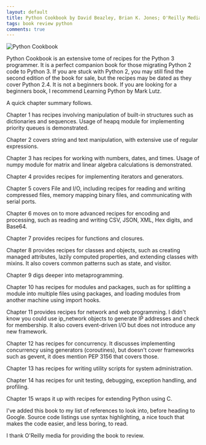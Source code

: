 ```yaml
---
layout: default
title: Python Cookbook by David Beazley, Brian K. Jones; O'Reilly Media
tags: book review python
comments: true
---
```


![Python Cookbook](http://akamaicovers.oreilly.com/images/0636920027072/lrg.jpg)

Python Cookbook is an extensive tome of recipes for the Python 3 programmer. It is a perfect companion book for those migrating Python 2 code to Python 3. If you are stuck with Python 2, you may still find the second edition of the book for sale, but the recipes may be dated as they cover Python 2.4. It is not a beginners book. If you are looking for a beginners book, I recommend Learning Python by Mark Lutz.

A quick chapter summary follows.

Chapter 1 has recipes involving manipulation of built-in structures such as dictionaries and sequences. Usage of heapq module for implementing priority queues is demonstrated.

Chapter 2 covers string and text manipulation, with extensive use of regular expressions.

Chapter 3 has recipes for working with numbers, dates, and times. Usage of numpy module for matrix and linear algebra calculations is demonstrated.

Chapter 4 provides recipes for implementing iterators and generators.

Chapter 5 covers File and I/O, including recipes for reading and writing compressed files, memory mapping binary files, and communicating with serial ports.

Chapter 6 moves on to more advanced recipes for encoding and processing, such as reading and writing CSV, JSON, XML, Hex digits, and Base64.

Chapter 7 provides recipes for functions and closures.

Chapter 8 provides recipes for classes and objects, such as creating managed attributes, lazily computed properties, and extending classes with mixins. It also covers common patterns such as state, and visitor.

Chapter 9 digs deeper into metaprogramming.

Chapter 10 has recipes for modules and packages, such as for splitting a module into multiple files using packages, and loading modules from another machine using import hooks.

Chapter 11 provides recipes for network and web programming. I didn't know you could use ip_network objects to generate IP addresses and check for membership. It also covers event-driven I/O but does not introduce any new framework.

Chapter 12 has recipes for concurrency. It discusses implementing concurrency using generators (coroutines), but doesn't cover frameworks such as gevent, it does mention PEP 3156 that covers those.

Chapter 13 has recipes for writing utility scripts for system administration.

Chapter 14 has recipes for unit testing, debugging, exception handling, and profiling.

Chapter 15 wraps it up with recipes for extending Python using C.

I've added this book to my list of references to look into, before heading to Google. Source code listings use syntax highlighting, a nice touch that makes the code easier, and less boring, to read.

I thank O'Reilly media for providing the book to review.
